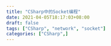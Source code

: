 ```yaml
---
title: "CSharp中的Socket编程"
date: 2021-04-05T18:17:03+08:00
draft: false
tags: ["CSharp", "network", "socket"]
categories: ["CSharp",]
---
```


## 